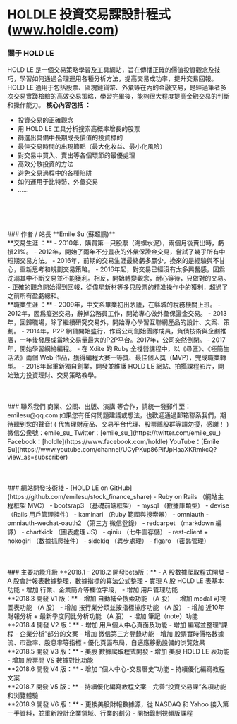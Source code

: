 # HOLDLE 投資交易課設計程式(www.holdle.com)

### 關于 HOLD LE
 HOLD LE 是一個交易策略學習及工具網站，旨在傳播正確的價值投資觀念及技巧，學習如何通過合理運用各種分析方法，提高交易成功率，提升交易回報。
 HOLD LE 適用于包括股票、區塊鏈貨幣、外彙等在內的金融交易，是經過筆者多次交易實踐檢驗的高效交易策略，學習完畢後，能夠很大程度提高金融交易的判斷和操作能力。
 **核心內容包括 ：**
- 投資交易的正確觀念
 - 用 HOLD LE 工具分析搜索高概率增長的股票
 - 篩選出具備中長期成長價值的投資標的
 - 最佳交易時間的出現節點（最大化收益、最小化風險）
 - 對交易中買入、賣出等各個環節的最優處理
 - 高效分散投資的方法
 - 避免交易過程中的各種陷阱
 - 如何運用于比特幣、外彙交易
 - ……
 <html><br><br><br><br></html>
 ### 作者 / 站長
 **Emile Su (蘇超鵬)**
 <html><br></html>
 **交易生涯 ：**
- 2010年，購買第一只股票（海螺水泥），兩個月後賣出時，虧損21%。
 - 2012年，開始了兩年不分晝夜的外彙保證金交易，嘗試了幾乎所有中短期交易方法。
 - 2016年，前期的交易生涯最終虧多贏少，換來的是經驗與不甘心，重新思考和規劃交易策略。
 - 2016年起，對交易已經沒有太多興奮感，因爲沈溺其中不斷交易並不能獲利。相反，開始轉變觀念，耐心等待，只做對的交易。
 - 正確的觀念開始得到回報，從偉星新材等多只股票的精准操作中的獲利，超過了之前所有盈虧總和。
 <html><br></html>
 **職業生涯 ：**
- 2009年，中文系畢業初出茅廬，在縣城的稅務機關上班。
 - 2012年，因爲癡迷交易，辭掉公務員工作，開始專心做外彙保證金交易。
 - 2013年，回歸職場，除了繼續研究交易外，開始專心學習互聯網産品的設計、文案、策劃。
 - 2014年，P2P 網貸開始盛行，作爲公司創始團隊成員，負債技術與企劃推廣，一年後發展成當地交易量最大的P2P平台。2017年，公司突然倒閉。
 - 2017年，開始學習網絡編程。
 - 在 Xdite 的 Ruby 全棧營課程中，以《尋匠》、《極簡生活法》兩個 Web 作品，獲得編程大賽一等獎、最佳個人獎（MVP），完成職業轉型。
 - 2018年起重新獨自創業，開發並維護 HOLD LE 網站、拍攝課程影片，開始致力投資理財、交易策略教學。
 <html><br><br><br><br></html>
 ### 聯系我們
 商業、公關、出版、演講 等合作，請統一發郵件至：
 emilesu@qq.com
 如果您有任何問題建議或想法，也歡迎通過郵箱聯系我們，期待聽到您的聲音!
 ( 代售理財産品、交易平台代理、股票薦股群等請勿擾，感謝！ )
 <html><br></html>
 微信公衆號：emile_su_
 Twitter：[emile_su_](https://twitter.com/emile_su_)
 Facebook：[holdle](https://www.facebook.com/holdle)
 YouTube：[Emile Su](https://www.youtube.com/channel/UCyPKup86PifJpHaaXKRmkcQ?view_as=subscriber)
 <html><br><br><br><br></html>
 ### 網站開發技術棧
 - [HOLD LE on GitHub](https://github.com/emilesu/stock_finance_share)
 - Ruby on Rails （網站主程框架 MVC）
 - bootsrap3     （基礎前端框架）
 - mysql         （數據庫類型）
 - devise        （Rails 用戶管理挂件）
 - kaminari      （Ruby 範圍與搜索器）
 - omniauth - omniauth-wechat-oauth2     （第三方 微信登錄）
 - redcarpet     （markdown 編譯）
 - chartkick     （圖表處理 JS）
 - qiniu         （七牛雲存儲）
 - rest-client + nokogiri        （數據抓爬挂件）
 - sidekiq       （異步處理）
 - figaro        （密匙管理）
 <html><br><br><br><br></html>
 ### 主要功能升級
 **2018.1 - 2018.2 開發beta版：**
- A 股數據爬取程式開發
 - A 股會計報表數據整理，數據指標的算法公式整理
 - 實現 A 股 HOLD LE 表基本功能
 - 增加 行業、企業簡介等欄位字段，
 - 增加 用戶管理功能
 <html><br></html>
 **2018.3 開發 V1 版：**
- 增加 自動補全搜索功能 （A 股）
 - 增加  modal 可視圖表功能 （A 股）
 - 增加 按行業分類並按指標排序功能 （A 股）
 - 增加 近10年財報分析 + 最新季度同比分析功能 （A 股）
 - 增加 筆記（note）功能
 <html><br></html>
 **2018.4 開發 V2 版：**
- 增加 用戶個人中心頁面及功能
 - 增加 編寫並整理“課程 - 企業分析”部分的文案
 - 增加 微信第三方登錄功能
 - 增加 股票實時價格數據流、市盈率、股息率等指標
 - 優化頁面布局，自適應移動設備的浏覽效果
 <html><br></html>
 **2018.5 開發 V3 版：**
- 美股 數據爬取程式開發
 - 增加 美股 HOLD LE 表功能
 - 增加 股票間 VS 數據對比功能
 <html><br></html>
 **2018.6 開發 V4 版：**
- 增加 “個人中心-交易曆史”功能
 - 持續優化編寫教程文案
 <html><br></html>
 **2018.7 開發 V5 版：**
- 持續優化編寫教程文案
 - 完善“投資交易課”各項功能和浏覽體驗
 <html><br></html>
 **2018.9 開發 V6 版：**
- 更換美股財報數據源，從 NASDAQ 和 Yahoo 接入第一手資料，並重新設計企業領域、行業的劃分
 - 開始錄制視頻版課程
 <html><br></html>

